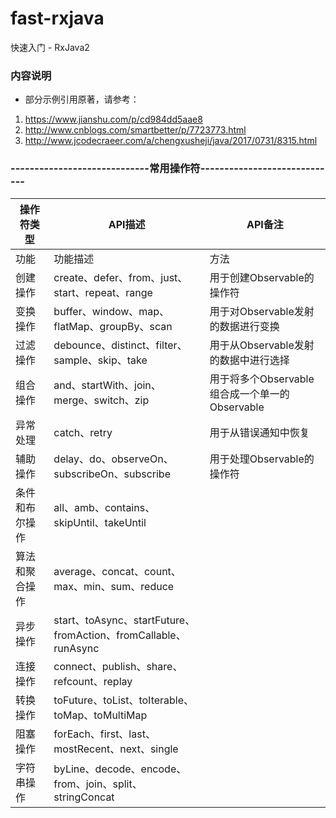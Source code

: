 # fast-rxjava
快速入门 - RxJava2

### 内容说明
* 部分示例引用原著，请参考：
1. https://www.jianshu.com/p/cd984dd5aae8
2. http://www.cnblogs.com/smartbetter/p/7723773.html
3. http://www.jcodecraeer.com/a/chengxusheji/java/2017/0731/8315.html


### -----------------------------常用操作符-----------------------------
|操作符类型       |API描述                                                         |API备注
| ------ | ------ | ------ |
|功能            |功能描述                                                         |方法
|创建操作	        |create、defer、from、just、start、repeat、range                   |用于创建Observable的操作符
|变换操作	        |buffer、window、map、flatMap、groupBy、scan                       |用于对Observable发射的数据进行变换
|过滤操作	        |debounce、distinct、filter、sample、skip、take                    |用于从Observable发射的数据中进行选择
|组合操作	        |and、startWith、join、merge、switch、zip                          |用于将多个Observable组合成一个单一的Observable
|异常处理	        |catch、retry                                                     |用于从错误通知中恢复
|辅助操作	        |delay、do、observeOn、subscribeOn、subscribe                      |用于处理Observable的操作符
|条件和布尔操作	|all、amb、contains、skipUntil、takeUntil							  |
|算法和聚合操作	|average、concat、count、max、min、sum、reduce					  |
|异步操作		    |start、toAsync、startFuture、fromAction、fromCallable、runAsync	  |
|连接操作		    |connect、publish、share、refcount、replay						  |
|转换操作		    |toFuture、toList、toIterable、toMap、toMultiMap					  |
|阻塞操作		    |forEach、first、last、mostRecent、next、single					  |
|字符串操作		|byLine、decode、encode、from、join、split、stringConcat			  |
